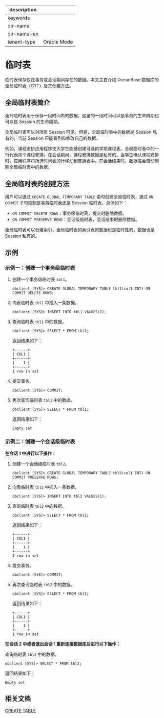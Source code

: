 |description||
|---|---|
|keywords||
|dir-name||
|dir-name-en||
|tenant-type|Oracle Mode|

# 临时表

临时表保存仅在事务或会话期间存在的数据。本文主要介绍 OceanBase 数据库的全局临时表（GTT）及其创建方法。

## 全局临时表简介

全局临时表用于保存一段时间内的数据，这里的一段时间可以是事务的生命周期也可以是 Session 的生命周期。

全局临时表可以对所有 Session 可见。但是，全局临时表中的数据是 Session 私有的，当前 Session 只能看到和修改自己的数据。

例如，课程安排应用程序使大学生能够创建可选的学期课程表。全局临时表中的一行代表每个课程安排。在会话期间，课程安排数据是私有的。当学生确认课程安排时，应用程序将所选时间表的行移动到普通表中。在会话结束时，数据库会自动删除全局临时表中的数据。

## 全局临时表的创建方法

用户可以通过 `CREATE GLOBAL TEMPORARY TABLE` 语句创建全局临时表，通过 `ON COMMIT` 子句控制是事务临时表还是 Session 临时表，具体如下：

* `ON COMMIT DELETE ROWS`：事务级临时表，提交时删除数据。
* `ON COMMIT PRESERVE ROWS`：会话级临时表，会话结束时删除数据。

全局临时表可以创建索引，全局临时表的索引表的数据也是临时性的，数据也是 Session 私有的。

## 示例

### 示例一：创建一个事务级临时表

1. 创建一个事务级临时表 `tbl1`。

    ```shell
    obclient [SYS]> CREATE GLOBAL TEMPORARY TABLE tbl1(col1 INT) ON COMMIT DELETE ROWS;
    ```

2. 向表临时表 `tbl1` 中插入一条数据。

    ```shell
    obclient [SYS]> INSERT INTO tbl1 VALUES(1);
    ```

3. 查询临时表 `tbl1` 中的数据。

    ```shell
    obclient [SYS]> SELECT * FROM tbl1;
    ```

    返回结果如下：

    ```shell
    +------+
    | COL1 |
    +------+
    |    1 |
    +------+
    1 row in set
    ```

4. 提交事务。

    ```shell
    obclient [SYS]> COMMIT;
    ```

5. 再次查询临时表 `tbl1` 中的数据。

    ```shell
    obclient [SYS]> SELECT * FROM tbl1;
    ```

    返回结果如下：

    ```shell
    Empty set
    ```

### 示例二：创建一个会话级临时表

**在会话 1 中进行以下操作：**

1. 创建一个会话级临时表 `tbl2`。

    ```shell
    obclient [SYS]> CREATE GLOBAL TEMPORARY TABLE tbl2(col1 INT) ON COMMIT PRESERVE ROWS;
    ```

2. 向表临时表 `tbl2` 中插入一条数据。

    ```shell
    obclient [SYS]> INSERT INTO tbl2 VALUES(1);
    ```

3. 查询临时表 `tbl2` 中的数据。

    ```shell
    obclient [SYS]> SELECT * FROM tbl2;
    ```

    返回结果如下：

    ```shell
    +------+
    | COL1 |
    +------+
    |    1 |
    +------+
    1 row in set
    ```

4. 提交事务。

    ```shell
    obclient [SYS]> COMMIT;
    ```

5. 再次查询临时表 `tbl2` 中的数据。

    ```shell
    obclient [SYS]> SELECT * FROM tbl2;
    ```

    返回结果如下：

    ```shell
    +------+
    | COL1 |
    +------+
    |    1 |
    +------+
    1 row in set
    ```

**在会话 2 中或者退出会话 1 重新连接数据库后进行以下操作：**

查询临时表 `tbl2` 中的数据。

```shell
obclient [SYS]> SELECT * FROM tbl2;
```

返回结果如下：

```shell
Empty set
```

## 相关文档

[CREATE TABLE](../../../../500.sql-reference/100.sql-syntax/300.common-tenant-of-oracle-mode/900.sql-statement-of-oracle-mode/100.ddl-of-oracle-mode/2400.create-table-of-oracle-mode.md)
